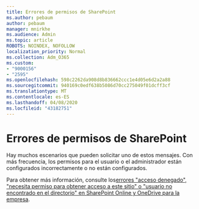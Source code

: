 ```yaml
---
title: Errores de permisos de SharePoint
ms.author: pebaum
author: pebaum
manager: mnirkhe
ms.audience: Admin
ms.topic: article
ROBOTS: NOINDEX, NOFOLLOW
localization_priority: Normal
ms.collection: Adm_O365
ms.custom:
- "9000156"
- "2595"
ms.openlocfilehash: 598c2262da908d8b836662ccc1e4d05e6d2a2a88
ms.sourcegitcommit: 940169c0edf638b5086d70cc275049f01dcff3cf
ms.translationtype: MT
ms.contentlocale: es-ES
ms.lasthandoff: 04/08/2020
ms.locfileid: "43182751"
---
```

# <a name="sharepoint-permissions-errors"></a>Errores de permisos de SharePoint

Hay muchos escenarios que pueden solicitar uno de estos mensajes. Con más frecuencia, los permisos para el usuario o el administrador están configurados incorrectamente o no están configurados. 

Para obtener más información, consulte los[errores "acceso denegado", "necesita permiso para obtener acceso a este sitio" o "usuario no encontrado en el directorio" en SharePoint Online y OneDrive para la empresa](https://docs.microsoft.com/sharepoint/support/administration/access-denied-or-need-permission-error-sharepoint-online-or-onedrive-for-business).
